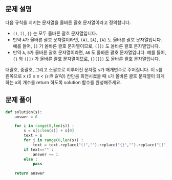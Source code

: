 ## 문제 설명
다음 규칙을 지키는 문자열을 올바른 괄호 문자열이라고 정의합니다.

-   `()`, `[]`, `{}` 는 모두 올바른 괄호 문자열입니다.
-   만약 `A`가 올바른 괄호 문자열이라면, `(A)`, `[A]`, `{A}` 도 올바른 괄호 문자열입니다. 예를 들어, `[]` 가 올바른 괄호 문자열이므로, `([])` 도 올바른 괄호 문자열입니다.
-   만약 `A`, `B`가 올바른 괄호 문자열이라면, `AB` 도 올바른 괄호 문자열입니다. 예를 들어, `{}` 와 `([])` 가 올바른 괄호 문자열이므로, `{}([])` 도 올바른 괄호 문자열입니다.

대괄호, 중괄호, 그리고 소괄호로 이루어진 문자열 `s`가 매개변수로 주어집니다. 이 `s`를 왼쪽으로 x (_0 ≤ x < (`s`의 길이)_) 칸만큼 회전시켰을 때 `s`가 올바른 괄호 문자열이 되게 하는 x의 개수를 return 하도록 solution 함수를 완성해주세요.

## 문제 풀이
```python
def solution(s):
    answer = 0

    for i in range(0,len(s)) :
        s = s[1:len(s)] + s[0]
        text = s
        for j in range(0,len(s)) :
            text = text.replace("()","").replace("{}","").replace("[]","")
        if text=="" :
            answer += 1
        else : 
            pass 
    
    return answer
```